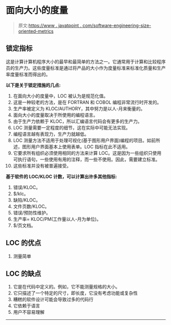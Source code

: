 # 面向大小的度量

> 原文:[https://www . javatpoint . com/software-engineering-size-oriented-metrics](https://www.javatpoint.com/software-engineering-size-oriented-metrics)

## 锁定指标

这是计算计算机程序大小的最早和最简单的方法之一。它通常用于计算和比较程序员的生产力。这些度量标准是通过将产品的大小作为度量标准来标准化质量和生产率度量标准而得出的。

**以下是关于锁定措施的几点:**

1.  在面向大小的度量中，LOC 被认为是规范化值。
2.  这是一种较老的方法，是在 FORTRAN 和 COBOL 编程非常流行时开发的。
3.  生产率被定义为 KLOC/AUTHORY，其中努力是以人-月来衡量的。
4.  面向大小的度量取决于所使用的编程语言。
5.  由于生产力依赖于 KLOC，所以汇编语言代码会有更多的生产力。
6.  LOC 测量需要一定程度的细节，这在实际中可能无法实现。
7.  编程语言越有表现力，生产力就越低。
8.  LOC 测量方法不适用于处理可视化(基于图形用户界面)编程的项目。如前所述，图形用户界面基本上使用表单。LOC 指标在此不适用。
9.  它要求所有组织必须使用相同的方法来计算 LOC。这是因为一些组织只使用可执行语句，一些使用有用的注释，而一些不使用。因此，需要建立标准。
10.  这些标准并没有被普遍接受。

**基于软件的 LOC/KLOC 计数，可以计算出许多其他指标:**

1.  错误/KLOC。
2.  $/klc。
3.  缺陷/KLOC。
4.  文件页数/KLOC。
5.  错误/预防性维护。
6.  生产率= KLOC/PM(工作量以人-月为单位)。
7.  $/页文档。

## LOC 的优点

1.  测量简单

## LOC 的缺点

1.  它是在代码中定义的。例如，它不能测量规格的大小。
2.  它只描述了一个特定的尺寸，即长度，它没有考虑功能或复杂性
3.  糟糕的软件设计可能会导致过多的代码行
4.  它依赖于语言
5.  用户不容易理解

* * *